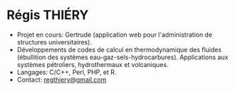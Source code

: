 # Régis THIÉRY

- Projet en cours: Gertrude (application web pour l'administration de structures universitaires).
- Développements de codes de calcul en thermodynamique des fluides (ébullition des systèmes eau-gaz-sels-hydrocarbures). Applications aux systèmes pétroliers, hydrothermaux et volcaniques.
- Langages: C/C++, Perl, PHP, et R.
- Contact: regthiery@gmail.com

